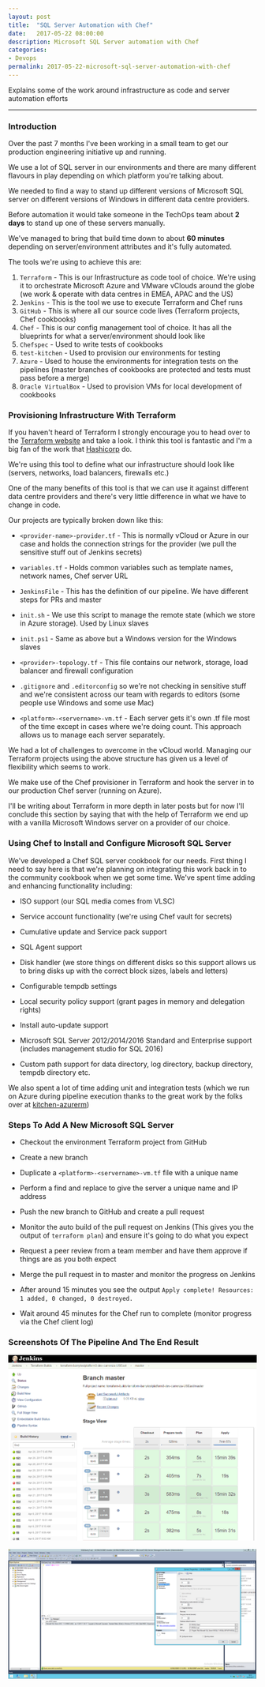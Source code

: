 ```yaml
---
layout: post
title:  "SQL Server Automation with Chef"
date:   2017-05-22 08:00:00
description: Microsoft SQL Server automation with Chef
categories:
- Devops
permalink: 2017-05-22-microsoft-sql-server-automation-with-chef
---
```


Explains some of the work around infrastructure as code and server automation efforts

---

### Introduction ###

Over the past 7 months I've been working in a small team to get our production engineering initiative up and running.

We use a lot of SQL server in our environments and there are many different flavours in play depending on which platform you're talking about.

We needed to find a way to stand up different versions of Microsoft SQL server on different versions of Windows in different data centre providers. 

Before automation it would take someone in the TechOps team about **2 days** to stand up one of these servers manually.

We've managed to bring that build time down to about **60 minutes** depending on server/environment attributes and it's fully automated.

The tools we're using to achieve this are:

1. `Terraform` - This is our Infrastructure as code tool of choice. We're using it to orchestrate Microsoft Azure and VMware vClouds around the globe (we work & operate with data centres in EMEA, APAC and the US)
2. `Jenkins` - This is the tool we use to execute Terraform and Chef runs 
3. `GitHub` - This is where all our source code lives (Terraform projects, Chef cookbooks)
4. `Chef` - This is our config management tool of choice. It has all the blueprints for what a server/environment should look like
5. `Chefspec` - Used to write tests of cookbooks
6. `test-kitchen` - Used to provision our environments for testing 
7. `Azure` - Used to house the environments for integration tests on the pipelines (master branches of cookbooks are protected and tests must pass before a merge)
8. `Oracle VirtualBox` - Used to provision VMs for local development of cookbooks
 
### Provisioning Infrastructure With Terraform ###

If you haven't heard of Terraform I strongly encourage you to head over to the [Terraform website](https://www.terraform.io) and take a look. I think this tool is fantastic and I'm a big fan of the work that [Hashicorp](https://www.hashicorp.com) do.
 
We're using this tool to define what our infrastructure should look like (servers, networks, load balancers, firewalls etc.) 

One of the many benefits of this tool is that we can use it against different data centre providers and there's very little difference in what we have to change in code.

Our projects are typically broken down like this:

- `<provider-name>-provider.tf` - This is normally vCloud or Azure in our case and holds the connection strings for the provider (we pull the sensitive stuff out of Jenkins secrets)

- `variables.tf` - Holds common variables such as template names, network names, Chef server URL

- `JenkinsFile` - This has the definition of our pipeline. We have different steps for PRs and master

- `init.sh` - We use this script to manage the remote state (which we store in Azure storage). Used by Linux slaves

- `init.ps1` - Same as above but a Windows version for the Windows slaves

- `<provider>-topology.tf` - This file contains our network, storage, load balancer and firewall configuration 

- `.gitignore` and `.editorconfig` so we're not checking in sensitive stuff and we're consistent across our team with regards to editors (some people use Windows and some use Mac)

- `<platform>-<servername>-vm.tf` - Each server gets it's own .tf file most of the time except in cases where we're doing count. This approach allows us to manage each server separately. 

We had a lot of challenges to overcome in the vCloud world. Managing our Terraform projects using the above structure has given us a level of flexibility which seems to work.

We make use of the Chef provisioner in Terraform and hook the server in to our production Chef server (running on Azure). 

I'll be writing about Terraform in more depth in later posts but for now I'll conclude this section by saying that with the help of Terraform we end up with a vanilla Microsoft Windows server on a provider of our choice.

### Using Chef to Install and Configure Microsoft SQL Server ###

We've developed a Chef SQL server cookbook for our needs. First thing I need to say here is that we're planning on integrating this work back in to the community cookbook when we get some time. We've spent time adding and enhancing functionality including: 

- ISO support 
(our SQL media comes from VLSC)

- Service account functionality 
(we're using Chef vault for secrets)

- Cumulative update and Service pack support

- SQL Agent support

- Disk handler 
(we store things on different disks so this support allows us to bring 
disks up with the correct block sizes, labels and letters)

- Configurable tempdb settings

- Local security policy support 
(grant pages in memory and delegation rights)

- Install auto-update support

- Microsoft SQL Server 2012/2014/2016 
Standard and Enterprise support (includes management studio for SQL 2016) 

- Custom path support for data directory, 
log directory, backup directory, tempdb directory etc.
 
We also spent a lot of time adding unit and integration tests (which we run on Azure during pipeline execution thanks to the great work by the folks over at [kitchen-azurerm](https://github.com/test-kitchen/kitchen-azurerm "kitchen-azurerm"))

### Steps To Add A New Microsoft SQL Server ###

- Checkout the environment Terraform project from GitHub

- Create a new branch

- Duplicate a `<platform>-<servername>-vm.tf` file with a unique name

- Perform a find and replace to give the server a unique name and IP address

- Push the new branch to GitHub and create a pull request

- Monitor the auto build of the pull request on Jenkins (This gives you the output of `terraform plan`) and ensure it's going to do what you expect

- Request a peer review from a team member and have them approve if things are as you both expect

- Merge the pull request in to master and monitor the progress on Jenkins 

- After around 15 minutes you see the output `Apply complete! Resources: 1 added, 0 changed, 0 destroyed.`

- Wait around 45 minutes for the Chef run to complete (monitor progress via the Chef client log)

### Screenshots Of The Pipeline And The End Result ###

![Jenkins Pipeline](/assets/images/2017-05-22-jenkins-terraform.png "Jenkins Terraform Pipeline") 

![SQL 2012 Server](/assets/images/2017-05-22-sql-server.png "SQL 2012 Server")
